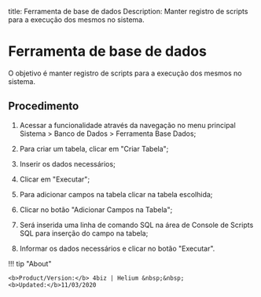 title: Ferramenta de base de dados
Description: Manter registro de scripts para a execução dos mesmos no sistema.
# Ferramenta de base de dados

O objetivo é manter registro de scripts para a execução dos mesmos no sistema.

Procedimento
----------------

1.  Acessar a funcionalidade através da navegação no menu principal Sistema \>
    Banco de Dados \> Ferramenta Base Dados;

2.  Para criar um tabela, clicar em "Criar Tabela";

3.  Inserir os dados necessários;

4.  Clicar em "Executar";

5.  Para adicionar campos na tabela clicar na tabela escolhida;

6.  Clicar no botão "Adicionar Campos na Tabela";

7.  Será inserida uma linha de comando SQL na área de Console de Scripts SQL
    para inserção do campo na tabela;

8.  Informar os dados necessários e clicar no botão "Executar".


!!! tip "About"

    <b>Product/Version:</b> 4biz | Helium &nbsp;&nbsp;
    <b>Updated:</b>11/03/2020
